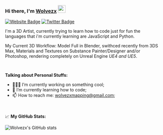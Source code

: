 ### Hi there, I'm <a href="https://discord.gg/VQFYwnTWdA" target="_blank">Wolvezx</a> <img src="https://media.giphy.com/media/hvRJCLFzcasrR4ia7z/giphy.gif" width="25px">

[![Website Badge](https://img.shields.io/badge/Website-3b5998?style=flat-square&logo=google-chrome&logoColor=white)](https://wxmaps.tebex.io/)
[![Twitter Badge](https://img.shields.io/badge/-Twitter-00acee?style=flat-square&logo=Twitter&logoColor=white)](https://twitter.com/wolvezx3)

I'm a 3D Artist, currently trying to learn how to code just for fun the languages that i'm currently learning are JavaScript and Python.

My Current 3D Workflow: Model Full in Blender, swithced recently from 3DS Max, Materials and Textures on Substance Painter/Designer and/or Photoshop, 
rendering completely on Unreal Engine *UE4 and UE5*. 
  
<br>

**Talking about Personal Stuffs:**

- 👨🏻‍💻 I’m currently working on something cool;
- 🚀 I’m currently learning how to code;
- 📫 How to reach me: wolvezxmapping@gmail.com;

</br>


📈 **My GitHub Stats:**

![Wolvezx's GitHub stats](https://github-readme-stats.vercel.app/api?username=Wolvezx-Dev)



